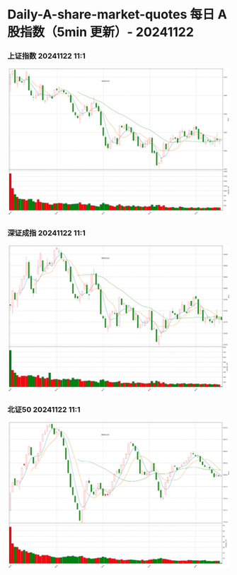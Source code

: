 
# Daily-A-share-market-quotes 每日 A 股指数（5min 更新）- 20241122

### 上证指数 20241122 11:1
![](./fig/2024/11/20241122-sh000001.png)

### 深证成指 20241122 11:1
![](./fig/2024/11/20241122-sz399001.png)

### 北证50 20241122 11:1
![](./fig/2024/11/20241122-bj899050.png)
